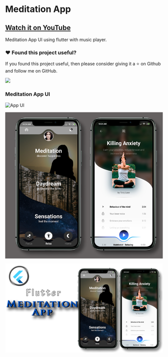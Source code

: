 # Meditation App

## [Watch it on YouTube](https://www.youtube.com/watch?v=8LzXv-INIiQ)


Meditation App UI using flutter with music player.

### :heart: Found this project useful?

If you found this project useful, then please consider giving it a :star: on Github and follow me on GitHub.

<a href="https://www.buymeacoffee.com/iamsayuj"><img src="https://cdn.buymeacoffee.com/buttons/v2/default-yellow.png" height="60"></a>

### Meditation App UI

![App UI](/meditation.gif)

![App UI](/allscr.png)

![App UI](/medithumb.png)
